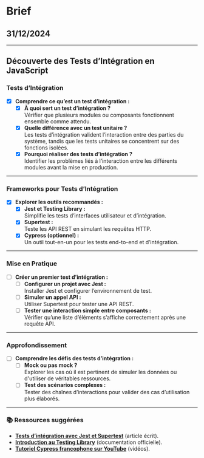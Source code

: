 # Brief

## 31/12/2024

---

## Découverte des Tests d’Intégration en JavaScript

### Tests d’Intégration
- [x] **Comprendre ce qu’est un test d’intégration :**
  - [x] **À quoi sert un test d’intégration ?**  
    Vérifier que plusieurs modules ou composants fonctionnent ensemble comme attendu.
  - [x] **Quelle différence avec un test unitaire ?**  
    Les tests d’intégration valident l’interaction entre des parties du système, tandis que les tests unitaires se concentrent sur des fonctions isolées.
  - [x] **Pourquoi réaliser des tests d’intégration ?**  
    Identifier les problèmes liés à l’interaction entre les différents modules avant la mise en production.

---

### Frameworks pour Tests d’Intégration
- [x] **Explorer les outils recommandés :**
  - [x] **Jest et Testing Library :**  
    Simplifie les tests d’interfaces utilisateur et d’intégration.
  - [x] **Supertest :**  
    Teste les API REST en simulant les requêtes HTTP.
  - [x] **Cypress (optionnel) :**  
    Un outil tout-en-un pour les tests end-to-end et d’intégration.

---

### Mise en Pratique
- [ ] **Créer un premier test d’intégration :**
  - [ ] **Configurer un projet avec Jest :**  
    Installer Jest et configurer l’environnement de test.
  - [ ] **Simuler un appel API :**  
    Utiliser Supertest pour tester une API REST.
  - [ ] **Tester une interaction simple entre composants :**  
    Vérifier qu’une liste d’éléments s’affiche correctement après une requête API.

---

### Approfondissement
- [ ] **Comprendre les défis des tests d’intégration :**
  - [ ] **Mock ou pas mock ?**  
    Explorer les cas où il est pertinent de simuler les données ou d'utiliser de véritables ressources.
  - [ ] **Test des scénarios complexes :**  
    Tester des chaînes d’interactions pour valider des cas d’utilisation plus élaborés.

---

### 📚 Ressources suggérées
- **[Tests d’intégration avec Jest et Supertest](https://ichi.pro/fr/ecrire-des-tests-d-integration-et-des-simulations-avec-jest-et-supertest-200499736446670)** (article écrit).  
- **[Introduction au Testing Library](https://testing-library.com/docs/react-testing-library/intro)** (documentation officielle).  
- **[Tutoriel Cypress francophone sur YouTube](https://www.youtube.com/results?search_query=cypress+test+fr)** (vidéos).  
